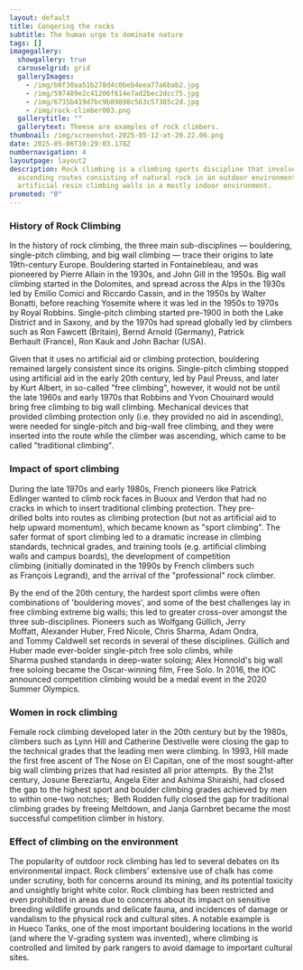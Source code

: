 ```yaml
---
layout: default
title: Conqering the rocks
subtitle: The human urge to dominate nature
tags: []
imagegallery:
  showgallery: true
  carouselgrid: grid
  galleryImages:
    - /img/b0f30aa51b278d4c0beb4eea77a6bab2.jpg
    - /img/597489e2c41206f614e7ad2bec2dcc75.jpg
    - /img/6735b419d7bc9b89898c563c57385c2d.jpg
    - /img/rock-climber003.png
  gallerytitle: ""
  gallerytext: Theese are examples of rock climbers.
thumbnail: /img/screenshot-2025-05-12-at-20.22.06.png
date: 2025-05-06T10:29:03.178Z
numbernavigation: 4
layoutpage: layout2
description: Rock climbing is a climbing sports discipline that involves
  ascending routes consisting of natural rock in an outdoor environment, or on
  artificial resin climbing walls in a mostly indoor environment.
promoted: "0"
---
```

### **History of Rock Climbing** 

In the history of rock climbing, the three main sub-disciplines — bouldering, single-pitch climbing, and big wall climbing — trace their origins to late 19th-century Europe. Bouldering started in Fontainebleau, and was pioneered by Pierre Allain in the 1930s, and John Gill in the 1950s. Big wall climbing started in the Dolomites, and spread across the Alps in the 1930s led by Emilio Comici and Riccardo Cassin, and in the 1950s by Walter Bonatti, before reaching Yosemite where it was led in the 1950s to 1970s by Royal Robbins. Single-pitch climbing started pre-1900 in both the Lake District and in Saxony, and by the 1970s had spread globally led by climbers such as Ron Fawcett (Britain), Bernd Arnold (Germany), Patrick Berhault (France), Ron Kauk and John Bachar (USA). 

Given that it uses no artificial aid or climbing protection, bouldering remained largely consistent since its origins. Single-pitch climbing stopped using artificial aid in the early 20th century, led by Paul Preuss, and later by Kurt Albert, in so-called "free climbing", however, it would not be until the late 1960s and early 1970s that Robbins and Yvon Chouinard would bring free climbing to big wall climbing. Mechanical devices that provided climbing protection only (i.e. they provided no aid in ascending), were needed for single-pitch and big-wall free climbing, and they were inserted into the route while the climber was ascending, which came to be called "traditional climbing". 



### **Impact of sport climbing** 

During the late 1970s and early 1980s, French pioneers like Patrick Edlinger wanted to climb rock faces in Buoux and Verdon that had no cracks in which to insert traditional climbing protection. They pre-drilled bolts into routes as climbing protection (but not as artificial aid to help upward momentum), which became known as "sport climbing". The safer format of sport climbing led to a dramatic increase in climbing standards, technical grades, and training tools (e.g. artificial climbing walls and campus boards), the development of competition climbing (initially dominated in the 1990s by French climbers such as François Legrand), and the arrival of the "professional" rock climber. 

By the end of the 20th century, the hardest sport climbs were often combinations of 'bouldering moves', and some of the best challenges lay in free climbing extreme big walls; this led to greater cross-over amongst the three sub-disciplines. Pioneers such as Wolfgang Güllich, Jerry Moffatt, Alexander Huber, Fred Nicole, Chris Sharma, Adam Ondra, and Tommy Caldwell set records in several of these disciplines. Güllich and Huber made ever-bolder single-pitch free solo climbs, while Sharma pushed standards in deep-water soloing; Alex Honnold's big wall free soloing became the Oscar-winning film, Free Solo. In 2016, the IOC announced competition climbing would be a medal event in the 2020 Summer Olympics. 

### **Women in rock climbing** 

Female rock climbing developed later in the 20th century but by the 1980s, climbers such as Lynn Hill and Catherine Destivelle were closing the gap to the technical grades that the leading men were climbing. In 1993, Hill made the first free ascent of The Nose on El Capitan, one of the most sought-after big wall climbing prizes that had resisted all prior attempts.  By the 21st century, Josune Bereziartu, Angela Eiter and Ashima Shiraishi, had closed the gap to the highest sport and boulder climbing grades achieved by men to within one-two notches;  Beth Rodden fully closed the gap for traditional climbing grades by freeing Meltdown, and Janja Garnbret became the most successful competition climber in history. 

### **Effect of climbing on the environment** 

The popularity of outdoor rock climbing has led to several debates on its environmental impact. Rock climbers' extensive use of chalk has come under scrutiny, both for concerns around its mining, and its potential toxicity and unsightly bright white color. Rock climbing has been restricted and even prohibited in areas due to concerns about its impact on sensitive breeding wildlife grounds and delicate fauna, and incidences of damage or vandalism to the physical rock and cultural sites. A notable example is in Hueco Tanks, one of the most important bouldering locations in the world (and where the V-grading system was invented), where climbing is controlled and limited by park rangers to avoid damage to important cultural sites.
